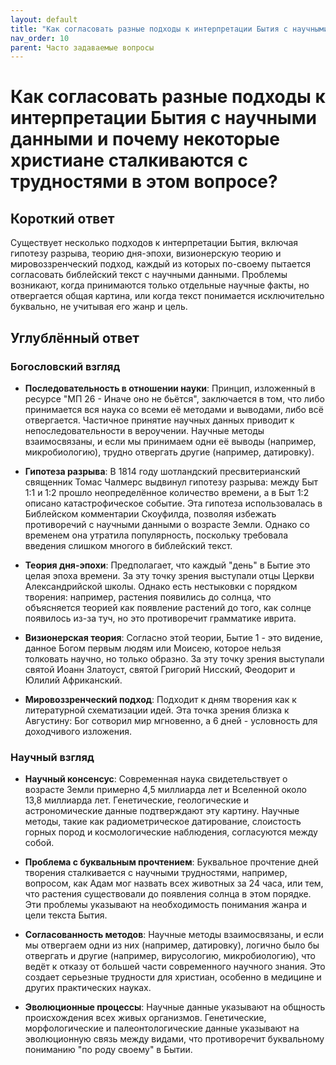 ```yaml
---
layout: default
title: "Как согласовать разные подходы к интерпретации Бытия с научными данными и почему некоторые христиане сталкиваются с трудностями в этом вопросе?"
nav_order: 10
parent: Часто задаваемые вопросы
---
```


# Как согласовать разные подходы к интерпретации Бытия с научными данными и почему некоторые христиане сталкиваются с трудностями в этом вопросе?

## Короткий ответ

Существует несколько подходов к интерпретации Бытия, включая гипотезу разрыва, теорию дня-эпохи, визионерскую теорию и мировоззренческий подход, каждый из которых по-своему пытается согласовать библейский текст с научными данными. Проблемы возникают, когда принимаются только отдельные научные факты, но отвергается общая картина, или когда текст понимается исключительно буквально, не учитывая его жанр и цель.

## Углублённый ответ

### Богословский взгляд

- **Последовательность в отношении науки**: Принцип, изложенный в ресурсе "МП 26 - Иначе оно не бьётся", заключается в том, что либо принимается вся наука со всеми её методами и выводами, либо всё отвергается. Частичное принятие научных данных приводит к непоследовательности в вероучении. Научные методы взаимосвязаны, и если мы принимаем одни её выводы (например, микробиологию), трудно отвергать другие (например, датировку).

- **Гипотеза разрыва**: В 1814 году шотландский пресвитерианский священник Томас Чалмерс выдвинул гипотезу разрыва: между Быт 1:1 и 1:2 прошло неопределённое количество времени, а в Быт 1:2 описано катастрофическое событие. Эта гипотеза использовалась в Библейском комментарии Скоуфилда, позволяя избежать противоречий с научными данными о возрасте Земли. Однако со временем она утратила популярность, поскольку требовала введения слишком многого в библейский текст.

- **Теория дня-эпохи**: Предполагает, что каждый "день" в Бытие это целая эпоха времени. За эту точку зрения выступали отцы Церкви Александрийской школы. Однако есть нестыковки с порядком творения: например, растения появились до солнца, что объясняется теорией как появление растений до того, как солнце появилось из-за туч, но это противоречит грамматике иврита.

- **Визионерская теория**: Согласно этой теории, Бытие 1 - это видение, данное Богом первым людям или Моисею, которое нельзя толковать научно, но только образно. За эту точку зрения выступали святой Иоанн Златоуст, святой Григорий Нисский, Феодорит и Юлилий Африканский.

- **Мировоззренческий подход**: Подходит к дням творения как к литературной схематизации идей. Эта точка зрения близка к Августину: Бог сотворил мир мгновенно, а 6 дней - условность для доходчивого изложения.

### Научный взгляд

- **Научный консенсус**: Современная наука свидетельствует о возрасте Земли примерно 4,5 миллиарда лет и Вселенной около 13,8 миллиарда лет. Генетические, геологические и астрономические данные подтверждают эту картину. Научные методы, такие как радиометрическое датирование, слоистость горных пород и космологические наблюдения, согласуются между собой.

- **Проблема с буквальным прочтением**: Буквальное прочтение дней творения сталкивается с научными трудностями, например, вопросом, как Адам мог назвать всех животных за 24 часа, или тем, что растения существовали до появления солнца в этом порядке. Эти проблемы указывают на необходимость понимания жанра и цели текста Бытия.

- **Согласованность методов**: Научные методы взаимосвязаны, и если мы отвергаем одни из них (например, датировку), логично было бы отвергать и другие (например, вирусологию, микробиологию), что ведёт к отказу от большей части современного научного знания. Это создает серьезные трудности для христиан, особенно в медицине и других практических науках.

- **Эволюционные процессы**: Научные данные указывают на общность происхождения всех живых организмов. Генетические, морфологические и палеонтологические данные указывают на эволюционную связь между видами, что противоречит буквальному пониманию "по роду своему" в Бытии.
